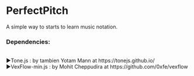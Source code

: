 # PerfectPitch
A simple way to starts to learn music notation.

<h3>Dependencies:</h3></br>
►Tone.js : by tambien Yotam Mann at	 https://tonejs.github.io/ </br>
►VexFlow-min.js : by Mohit Cheppudira 	 at	 https://github.com/0xfe/vexflow
